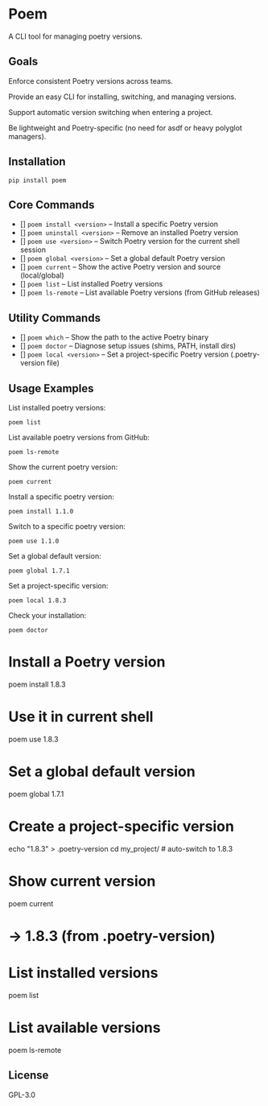 # Poem

A CLI tool for managing poetry versions.

## Goals

Enforce consistent Poetry versions across teams.

Provide an easy CLI for installing, switching, and managing versions.

Support automatic version switching when entering a project.

Be lightweight and Poetry-specific (no need for asdf or heavy polyglot managers).

## Installation

```
pip install poem
```

## Core Commands

-   [] `poem install <version>` – Install a specific Poetry version
-   [] `poem uninstall <version>` – Remove an installed Poetry version
-   [] `poem use <version>` – Switch Poetry version for the current shell session
-   [] `poem global <version>` – Set a global default Poetry version
-   [] `poem current` – Show the active Poetry version and source (local/global)
-   [] `poem list` – List installed Poetry versions
-   [] `poem ls-remote` – List available Poetry versions (from GitHub releases)

## Utility Commands

-   [] `poem which` – Show the path to the active Poetry binary
-   [] `poem doctor` – Diagnose setup issues (shims, PATH, install dirs)
-   [] `poem local <version>` – Set a project-specific Poetry version (.poetry-version file)

## Usage Examples

List installed poetry versions:

```
poem list
```

List available poetry versions from GitHub:

```
poem ls-remote
```

Show the current poetry version:

```
poem current
```

Install a specific poetry version:

```
poem install 1.1.0
```

Switch to a specific poetry version:

```
poem use 1.1.0
```

Set a global default version:

```
poem global 1.7.1
```

Set a project-specific version:

```
poem local 1.8.3
```

Check your installation:

```
poem doctor
```

# Install a Poetry version

poem install 1.8.3

# Use it in current shell

poem use 1.8.3

# Set a global default version

poem global 1.7.1

# Create a project-specific version

echo "1.8.3" > .poetry-version
cd my_project/ # auto-switch to 1.8.3

# Show current version

poem current

# -> 1.8.3 (from .poetry-version)

# List installed versions

poem list

# List available versions

poem ls-remote

## License

GPL-3.0
